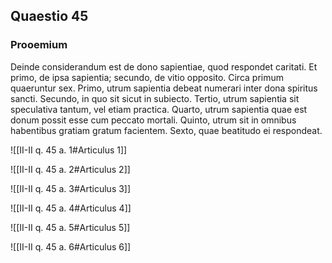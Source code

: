 ## Quaestio 45

### Prooemium

Deinde considerandum est de dono sapientiae, quod respondet caritati. Et primo, de ipsa sapientia; secundo, de vitio opposito. Circa primum quaeruntur sex. Primo, utrum sapientia debeat numerari inter dona spiritus sancti. Secundo, in quo sit sicut in subiecto. Tertio, utrum sapientia sit speculativa tantum, vel etiam practica. Quarto, utrum sapientia quae est donum possit esse cum peccato mortali. Quinto, utrum sit in omnibus habentibus gratiam gratum facientem. Sexto, quae beatitudo ei respondeat.

![[II-II q. 45 a. 1#Articulus 1]]

![[II-II q. 45 a. 2#Articulus 2]]

![[II-II q. 45 a. 3#Articulus 3]]

![[II-II q. 45 a. 4#Articulus 4]]

![[II-II q. 45 a. 5#Articulus 5]]

![[II-II q. 45 a. 6#Articulus 6]]

